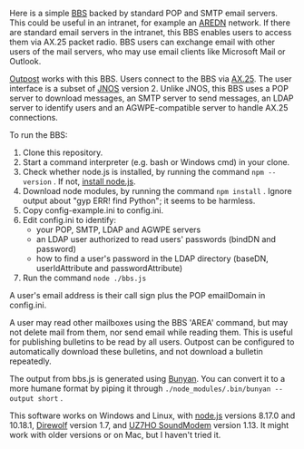 Here is a simple [BBS](https://en.wikipedia.org/wiki/Bulletin_board_system)
backed by standard POP and SMTP email servers.
This could be useful in an intranet, for example
an [AREDN](https://www.arednmesh.org/) network.
If there are standard email servers in the intranet,
this BBS enables users to access them via AX.25 packet radio.
BBS users can exchange email with other users of the mail servers,
who may use email clients like Microsoft Mail or Outlook.

[Outpost](https://www.outpostpm.org/index.php) works with this BBS.
Users connect to the BBS via [AX.25](https://en.wikipedia.org/wiki/AX.25).
The user interface is a subset of [JNOS](https://www.langelaar.net/jnos2/) version 2.
Unlike JNOS, this BBS uses
a POP server to download messages,
an SMTP server to send messages,
an LDAP server to identify users and
an AGWPE-compatible server to handle AX.25 connections.

To run the BBS:
1. Clone this repository.
2. Start a command interpreter (e.g. bash or Windows cmd) in your clone.
3. Check whether node.js is installed, by running the command `npm --version` .
   If not, [install node.js](https://nodejs.org/en/download/).
4. Download node modules, by running the command `npm install` .
   Ignore output about "gyp ERR! find Python"; it seems to be harmless.
5. Copy config-example.ini to config.ini.
6. Edit config.ini to identify:
   * your POP, SMTP, LDAP and AGWPE servers
   * an LDAP user authorized to read users' passwords (bindDN and password)
   * how to find a user's password in the LDAP directory
     (baseDN, userIdAttribute and passwordAttribute)
7. Run the command `node ./bbs.js`

A user's email address is their call sign plus the POP emailDomain in config.ini.

A user may read other mailboxes using the BBS 'AREA' command, but
may not delete mail from them, nor send email while reading them.
This is useful for publishing bulletins to be read by all users.
Outpost can be configured to automatically download these bulletins,
and not download a bulletin repeatedly.

The output from bbs.js is generated using [Bunyan](https://www.npmjs.com/package/bunyan).
You can convert it to a more humane format by piping it through
`./node_modules/.bin/bunyan --output short` .

This software works on Windows and Linux, with
[node.js](https://nodejs.org/en/) versions 8.17.0 and 10.18.1,
[Direwolf](https://github.com/wb2osz/direwolf) version 1.7,
and [UZ7HO SoundModem](http://uz7.ho.ua/packetradio.htm) version 1.13.
It might work with older versions or on Mac, but I haven't tried it.
